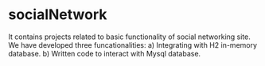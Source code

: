 # socialNetwork
It contains projects related to basic functionality of social networking site.
We have developed three funcationalities:
a) Integrating with H2 in-memory database.
b) Written code to interact with Mysql database.

